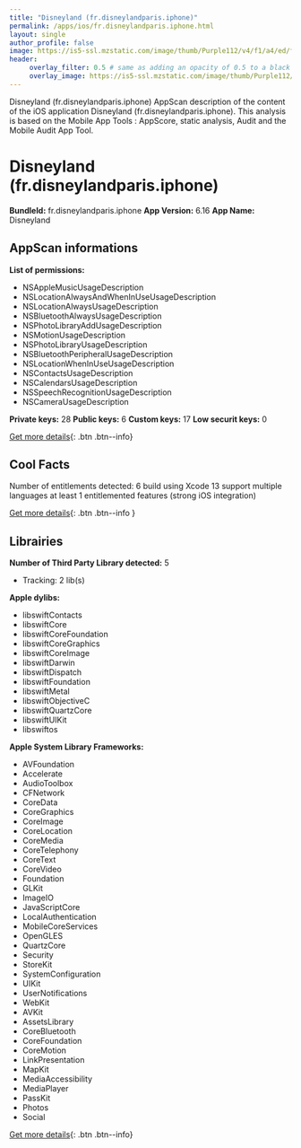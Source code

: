 ```yaml
---
title: "Disneyland (fr.disneylandparis.iphone)"
permalink: /apps/ios/fr.disneylandparis.iphone.html
layout: single
author_profile: false
image: https://is5-ssl.mzstatic.com/image/thumb/Purple112/v4/f1/a4/ed/f1a4eddb-32c3-2a11-b286-16fa55e5b405/AppIcon-0-0-1x_U007emarketing-0-0-0-5-0-0-sRGB-0-0-0-GLES2_U002c0-512MB-85-220-0-0.png/512x512bb.jpg
header: 
     overlay_filter: 0.5 # same as adding an opacity of 0.5 to a black background
     overlay_image: https://is5-ssl.mzstatic.com/image/thumb/Purple112/v4/f1/a4/ed/f1a4eddb-32c3-2a11-b286-16fa55e5b405/AppIcon-0-0-1x_U007emarketing-0-0-0-5-0-0-sRGB-0-0-0-GLES2_U002c0-512MB-85-220-0-0.png/512x512bb.jpg
---
```

Disneyland (fr.disneylandparis.iphone) AppScan description of the content of the iOS application Disneyland (fr.disneylandparis.iphone). This analysis is based on the Mobile App Tools : AppScore, static analysis, Audit and the Mobile Audit App Tool.

# Disneyland (fr.disneylandparis.iphone)

**BundleId:** fr.disneylandparis.iphone
**App Version:** 6.16
**App Name:** Disneyland


## AppScan informations 

**List of permissions:** 
- NSAppleMusicUsageDescription
- NSLocationAlwaysAndWhenInUseUsageDescription
- NSLocationAlwaysUsageDescription
- NSBluetoothAlwaysUsageDescription
- NSPhotoLibraryAddUsageDescription
- NSMotionUsageDescription
- NSPhotoLibraryUsageDescription
- NSBluetoothPeripheralUsageDescription
- NSLocationWhenInUseUsageDescription
- NSContactsUsageDescription
- NSCalendarsUsageDescription
- NSSpeechRecognitionUsageDescription
- NSCameraUsageDescription
  
  
**Private keys:** 28
**Public keys:** 6
**Custom keys:** 17
**Low securit keys:** 0
  
[Get more details](/pricing.html){: .btn .btn--info}

## Cool Facts

Number of entitlements detected: 6
build using Xcode 13
support multiple languages
at least 1 entitlemented features (strong iOS integration)
  
[Get more details](/pricing.html){: .btn .btn--info }

## Librairies 
**Number of Third Party Library detected:** 5
- Tracking: 2 lib(s)


**Apple dylibs:**
- libswiftContacts
- libswiftCore
- libswiftCoreFoundation
- libswiftCoreGraphics
- libswiftCoreImage
- libswiftDarwin
- libswiftDispatch
- libswiftFoundation
- libswiftMetal
- libswiftObjectiveC
- libswiftQuartzCore
- libswiftUIKit
- libswiftos


**Apple System Library Frameworks:**
- AVFoundation
- Accelerate
- AudioToolbox
- CFNetwork
- CoreData
- CoreGraphics
- CoreImage
- CoreLocation
- CoreMedia
- CoreTelephony
- CoreText
- CoreVideo
- Foundation
- GLKit
- ImageIO
- JavaScriptCore
- LocalAuthentication
- MobileCoreServices
- OpenGLES
- QuartzCore
- Security
- StoreKit
- SystemConfiguration
- UIKit
- UserNotifications
- WebKit
- AVKit
- AssetsLibrary
- CoreBluetooth
- CoreFoundation
- CoreMotion
- LinkPresentation
- MapKit
- MediaAccessibility
- MediaPlayer
- PassKit
- Photos
- Social


  
[Get more details](/pricing.html){: .btn .btn--info}

